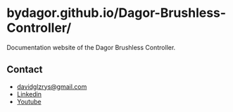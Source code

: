 ﻿# bydagor.github.io/Dagor-Brushless-Controller/

 Documentation website of the Dagor Brushless Controller.

## Contact
- davidglzrys@gmail.com  
- [Linkedin](https://www.linkedin.com/in/david-g-reyes/)  
- [Youtube](https://www.youtube.com/c/DavidGonzalezR/)
